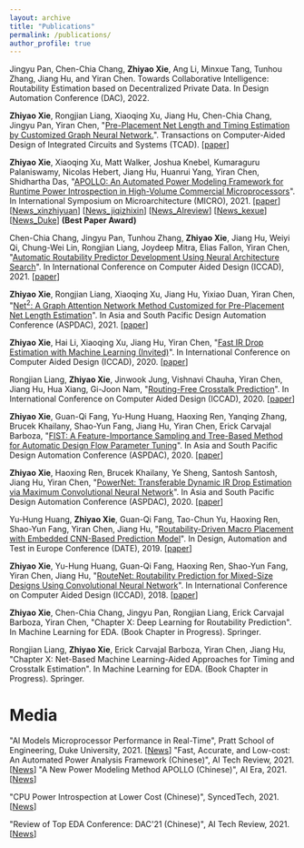 ```yaml
---
layout: archive
title: "Publications"
permalink: /publications/
author_profile: true
---
```


Jingyu Pan, Chen-Chia Chang, **Zhiyao Xie**, Ang Li, Minxue Tang, Tunhou Zhang, Jiang Hu, and Yiran Chen. Towards Collaborative Intelligence: Routability Estimation based on Decentralized Private Data. In Design Automation Conference (DAC), 2022.

**Zhiyao Xie**, Rongjian Liang, Xiaoqing Xu, Jiang Hu, Chen-Chia Chang, Jingyu Pan, Yiran Chen, "[Pre-Placement Net Length and Timing Estimation by Customized Graph Neural Network.](https://ieeexplore-ieee-org.proxy.lib.duke.edu/document/9707500)". Transactions on Computer-Aided Design of Integrated Circuits and Systems (TCAD). [[paper](http://zhiyaoxie.github.io/files/TCAD21_Time.pdf)]

**Zhiyao Xie**, Xiaoqing Xu, Matt Walker, Joshua Knebel, Kumaraguru Palaniswamy, Nicolas Hebert, Jiang Hu, Huanrui Yang, Yiran Chen, Shidhartha Das, "[APOLLO: An Automated Power Modeling Framework for Runtime Power Introspection in High-Volume Commercial Microprocessors](https://dl.acm.org/doi/abs/10.1145/3466752.3480064)". In International Symposium on Microarchitecture (MICRO), 2021. [[paper](http://zhiyaoxie.github.io/files/MICRO21_APOLLO.pdf)] [[News_xinzhiyuan](https://www.163.com/dy/article/GMTQ7NUO0511ABV6.html)] [[News_jiqizhixin](https://mp.weixin.qq.com/s/akzS_px1XlgqjFCbcrt0fg)] [[News_AIreview](https://www.leiphone.com/category/academic/fGnxkVOdi9vOEngx.html)] [[News_kexue](https://news.sciencenet.cn/htmlnews/2021/12/471181.shtm)] [[News_Duke](https://pratt.duke.edu/about/news/apollo-microprocessor)] **(Best Paper Award)**

Chen-Chia Chang, Jingyu Pan, Tunhou Zhang, **Zhiyao Xie**, Jiang Hu, Weiyi Qi, Chung-Wei Lin, Rongjian Liang, Joydeep Mitra, Elias Fallon, Yiran Chen, "[Automatic Routability Predictor Development Using Neural Architecture Search](https://arxiv.org/abs/2012.01737)". In International Conference on Computer Aided Design (ICCAD), 2021. [[paper](http://zhiyaoxie.github.io/files/ICCAD21_NAS.pdf)]

**Zhiyao Xie**, Rongjian Liang, Xiaoqing Xu, Jiang Hu, Yixiao Duan, Yiran Chen, "[Net$^2$: A Graph Attention Network Method Customized for Pre-Placement Net Length Estimation](https://ieeexplore.ieee.org/abstract/document/9371657)". In Asia and South Pacific Design Automation Conference (ASPDAC), 2021. [[paper](http://zhiyaoxie.github.io/files/ASPDAC21_Net2.pdf)]

**Zhiyao Xie**, Hai Li, Xiaoqing Xu, Jiang Hu, Yiran Chen, "[Fast IR Drop Estimation with Machine Learning (Invited)](https://ieeexplore.ieee.org/document/9256803)". In International Conference on Computer Aided Design (ICCAD), 2020. [[paper](http://zhiyaoxie.github.io/files/ICCAD20_IR.pdf)]

Rongjian Liang, **Zhiyao Xie**, Jinwook Jung, Vishnavi Chauha, Yiran Chen, Jiang Hu, Hua Xiang, Gi-Joon Nam, "[Routing-Free Crosstalk Prediction](https://ieeexplore.ieee.org/document/9256755)". In International Conference on Computer Aided Design (ICCAD), 2020. [[paper](http://zhiyaoxie.github.io/files/ICCAD20_Crosstalk.pdf)]

**Zhiyao Xie**, Guan-Qi Fang, Yu-Hung Huang, Haoxing Ren, Yanqing Zhang, Brucek Khailany, Shao-Yun Fang, Jiang Hu, Yiran Chen, Erick Carvajal Barboza, "[FIST: A Feature-Importance Sampling and Tree-Based Method for Automatic Design Flow Parameter Tuning](https://ieeexplore.ieee.org/document/9045201)". In Asia and South Pacific Design Automation Conference (ASPDAC), 2020. [[paper](http://zhiyaoxie.github.io/files/ASPDAC20_FIST.pdf)]

**Zhiyao Xie**, Haoxing Ren, Brucek Khailany, Ye Sheng, Santosh Santosh, Jiang Hu, Yiran Chen, "[PowerNet: Transferable Dynamic IR Drop Estimation via Maximum Convolutional Neural Network](https://ieeexplore.ieee.org/document/9045574)". In Asia and South Pacific Design Automation Conference (ASPDAC), 2020. [[paper](http://zhiyaoxie.github.io/files/ASPDAC20_PowerNet.pdf)]

Yu-Hung Huang, **Zhiyao Xie**, Guan-Qi Fang, Tao-Chun Yu, Haoxing Ren, Shao-Yun Fang, Yiran Chen, Jiang Hu, "[Routability-Driven Macro Placement with Embedded CNN-Based Prediction Model](https://ieeexplore.ieee.org/document/8715126)". In Design, Automation and Test in Europe Conference (DATE), 2019. [[paper](http://zhiyaoxie.github.io/files/DATE19_Macro.pdf)]

**Zhiyao Xie**, Yu-Hung Huang, Guan-Qi Fang, Haoxing Ren, Shao-Yun Fang, Yiran Chen, Jiang Hu, "[RouteNet: Routability Prediction for Mixed-Size Designs Using Convolutional Neural Network](https://ieeexplore.ieee.org/document/8587655)". In International Conference on Computer Aided Design (ICCAD), 2018. [[paper](http://zhiyaoxie.github.io/files/ICCAD18_RouteNet.pdf)]

**Zhiyao Xie**, Chen-Chia Chang, Jingyu Pan, Rongjian Liang, Erick Carvajal Barboza, Yiran Chen, "Chapter X: Deep Learning for Routability Prediction". In Machine Learning for EDA. (Book Chapter in Progress). Springer.

Rongjian Liang, **Zhiyao Xie**, Erick Carvajal Barboza, Yiran Chen, Jiang Hu, "Chapter X: Net-Based Machine Learning-Aided Approaches for Timing and Crosstalk Estimation". In Machine Learning for EDA. (Book Chapter in Progress). Springer.


Media 
======
"AI Models Microprocessor Performance in Real-Time", Pratt School of Engineering, Duke University, 2021. [[News](http://zhiyaoxie.github.io/files/media_News_Duke.pdf)]
<sup> </sup>
"Fast, Accurate, and Low-cost: An Automated Power Analysis Framework (Chinese)", AI Tech Review, 2021. [[News](http://zhiyaoxie.github.io/files/media_AI_tech_review.pdf)]
"A New Power Modeling Method APOLLO (Chinese)", AI Era, 2021. [[News](http://zhiyaoxie.github.io/files/media_xinzhiyuan.pdf)]

"CPU Power Introspection at Lower Cost (Chinese)", SyncedTech, 2021. [[News](http://zhiyaoxie.github.io/files/media_jiqizhixin.pdf)]

"Review of Top EDA Conference: DAC'21 (Chinese)", AI Tech Review, 2021. [[News](http://zhiyaoxie.github.io/files/media_AI_tech_review2.pdf)]

